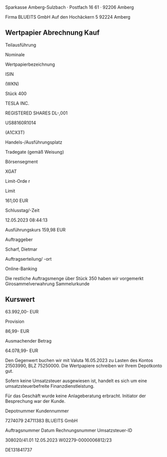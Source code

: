 <!-- image -->

Sparkasse Amberg-Sulzbach · Postfach 16 61 · 92206 Amberg

Firma BLUEITS GmbH Auf den Hochäckern 5 92224 Amberg

## Wertpapier Abrechnung Kauf

Teilausführung

Nominale

Wertpapierbezeichnung

ISIN

(WKN)

Stück 400

TESLA INC.

REGISTERED SHARES DL-,001

US88160R1014

(A1CX3T)

Handels-/Ausführungsplatz

Tradegate (gemäß Weisung)

Börsensegment

XGAT

Limit-Orde r

Limit

161,00 EUR

Schlusstag/-Zeit

12.05.2023 08:44:13

Ausführungskurs 159,98 EUR

Auftraggeber

Scharf, Dietmar

Auftragserteilung/ -ort

Online-Banking

Die restliche Auftragsmenge über Stück 350 haben wir vorgemerkt Girosammelverwahrung Sammelurkunde

## Kurswert

63.992,00- EUR

Provision

86,99- EUR

Ausmachender Betrag

64.078,99- EUR

Den Gegenwert buchen wir mit Valuta  16.05.2023 zu Lasten des Kontos  21503990, BLZ  75250000. Die Wertpapiere schreiben wir Ihrem Depotkonto gut.

Sofern keine Umsatzsteuer ausgewiesen ist, handelt es sich um eine umsatzsteuerbefreite Finanzdienstleistung.

Für das Geschäft wurde keine Anlageberatung erbracht. Initiator der Besprechung war der Kunde.

Depotnummer Kundennummer

7274079 24711383 BLUEITS GmbH

Auftragsnummer Datum Rechnungsnummer Umsatzsteuer-ID

308020/41.01 12.05.2023 W02279-0000006812/23

DE131841737